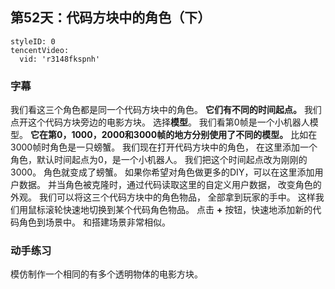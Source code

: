 ## 第52天：代码方块中的角色（下）
 
 
```@TencentVideo
styleID: 0
tencentVideo:
  vid: 'r3148fkspnh'

```
 


### 字幕

我们看这三个角色都是同一个代码方块中的角色。
**它们有不同的时间起点。**
我们点开这个代码方块旁边的电影方块。
选择**模型**。
我们看第0帧是一个小机器人模型。
**它在第0，1000，2000和3000帧的地方分别使用了不同的模型。**
比如在3000帧时角色是一只螃蟹。
我们现在打开代码方块中的角色，
在这里添加一个角色，默认时间起点为0，是一个小机器人。
我们把这个时间起点改为刚刚的3000。
角色就变成了螃蟹。
如果你希望对角色做更多的DIY，可以在这里添加用户数据。
并当角色被克隆时，通过代码读取这里的自定义用户数据，
改变角色的外观。
我们可以将这三个代码方块中的角色物品，
全部拿到玩家的手中。
这样我们用鼠标滚轮快速地切换到某个代码角色物品。
点击 **+** 按钮，快速地添加新的代码角色到场景中。
和搭建场景非常相似。

### 动手练习
模仿制作一个相同的有多个透明物体的电影方块。